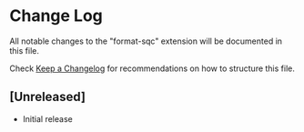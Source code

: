 # Change Log

All notable changes to the "format-sqc" extension will be documented in this file.

Check [Keep a Changelog](http://keepachangelog.com/) for recommendations on how to structure this file.

## [Unreleased]

- Initial release